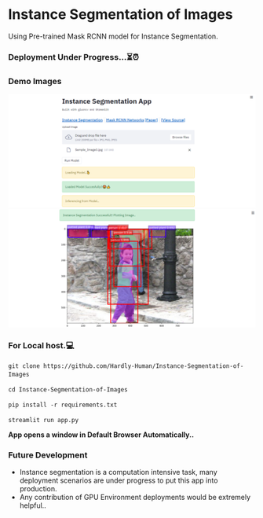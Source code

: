 # Instance Segmentation of Images
Using Pre-trained Mask RCNN model for Instance Segmentation.

### Deployment Under Progress...⏳⏰

### Demo Images
![img1](https://github.com/Hardly-Human/Instance-Segmentation-of-Images/blob/master/demo_1.png)
![img2](https://github.com/Hardly-Human/Instance-Segmentation-of-Images/blob/master/demo_2.png)
  
### For Local host.💻

`git clone https://github.com/Hardly-Human/Instance-Segmentation-of-Images`

`cd Instance-Segmentation-of-Images`

`pip install -r requirements.txt`

`streamlit run app.py`

__App opens a window in Default Browser Automatically..__

### Future Development
 - Instance segmentation is a computation intensive task, many deployment scenarios are under progress to put this app into production.
 - Any contribution of GPU Environment deployments would be extremely helpful..

